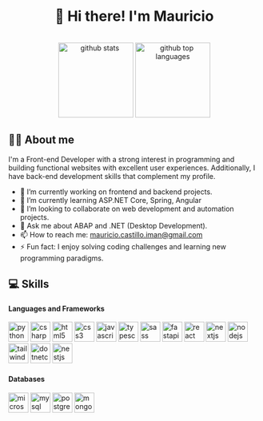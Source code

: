 <h1 align="center">👋 Hi there! I'm Mauricio</h1>

<br>

<div align="center">
  <img class="output" src="https://github-readme-stats.vercel.app/api?username=m4ujo&amp;theme=nord&amp;show_icons=true&amp;hide_border=true&amp;count_private=true" alt="github stats" height="150">
  <img class="output" src="https://github-readme-stats.vercel.app/api/top-langs/?username=m4ujo&amp;theme=nord&amp;show_icons=true&amp;hide_border=true&amp;layout=compact" alt="github top languages" height="150">
</div>

## 👩‍💻 About me
I'm a Front-end Developer with a strong interest in programming and building functional websites with excellent user experiences. Additionally, I have back-end development skills that complement my profile.

- 🔭 I’m currently working on frontend and backend projects.
- 🌱 I’m currently learning ASP.NET Core, Spring, Angular
- 👯 I’m looking to collaborate on web development and automation projects.
- 💬 Ask me about ABAP and .NET (Desktop Development).
- 📫 How to reach me: [mauricio.castillo.iman@gmail.com](mailto:mauricio.castillo.iman@gmail.com)
- ⚡ Fun fact: I enjoy solving coding challenges and learning new programming paradigms.

## 💻 Skills

#### Languages and Frameworks

<div align="left">
  <img src="https://cdn.jsdelivr.net/gh/devicons/devicon/icons/python/python-original.svg" height="40" alt="python logo"  />
  <img src="https://cdn.jsdelivr.net/gh/devicons/devicon/icons/csharp/csharp-original.svg" height="40" alt="csharp logo"  />
  <img src="https://cdn.jsdelivr.net/gh/devicons/devicon/icons/html5/html5-original.svg" height="40" alt="html5 logo"  />
  <img src="https://cdn.jsdelivr.net/gh/devicons/devicon/icons/css3/css3-original.svg" height="40" alt="css3 logo"  />
  <img src="https://cdn.jsdelivr.net/gh/devicons/devicon/icons/javascript/javascript-original.svg" height="40" alt="javascript logo"  />
  <img src="https://cdn.jsdelivr.net/gh/devicons/devicon/icons/typescript/typescript-original.svg" height="40" alt="typescript logo"  />
  <img src="https://cdn.jsdelivr.net/gh/devicons/devicon/icons/sass/sass-original.svg" height="40" alt="sass logo"  />
  <img src="https://cdn.jsdelivr.net/gh/devicons/devicon/icons/fastapi/fastapi-original.svg" height="40" alt="fastapi logo"  />
  <img src="https://cdn.jsdelivr.net/gh/devicons/devicon/icons/react/react-original.svg" height="40" alt="react logo"  />
  <img src="https://cdn.jsdelivr.net/gh/devicons/devicon/icons/nextjs/nextjs-original.svg" height="40" alt="nextjs logo"  />
  <img src="https://cdn.jsdelivr.net/gh/devicons/devicon/icons/nodejs/nodejs-original.svg" height="40" alt="nodejs logo"  />
  <img src="https://cdn.jsdelivr.net/gh/devicons/devicon/icons/tailwindcss/tailwindcss-original-wordmark.svg" height="40" alt="tailwindcss logo"  />
  <img src="https://cdn.jsdelivr.net/gh/devicons/devicon/icons/dotnetcore/dotnetcore-original.svg" height="40" alt="dotnetcore logo"  />
  <img src="https://cdn.jsdelivr.net/gh/devicons/devicon/icons/nestjs/nestjs-original.svg" height="40" alt="nestjs logo"  />
</div>

#### Databases

<div align="left">
  <img src="https://cdn.jsdelivr.net/gh/devicons/devicon/icons/microsoftsqlserver/microsoftsqlserver-plain.svg" height="40" alt="microsoftsqlserver logo"  />
  <img src="https://cdn.jsdelivr.net/gh/devicons/devicon/icons/mysql/mysql-original.svg" height="40" alt="mysql logo"  />
  <img src="https://cdn.jsdelivr.net/gh/devicons/devicon/icons/postgresql/postgresql-original.svg" height="40" alt="postgresql logo"  />
  <img src="https://cdn.jsdelivr.net/gh/devicons/devicon/icons/mongodb/mongodb-original.svg" height="40" alt="mongodb logo"  />
</div>

